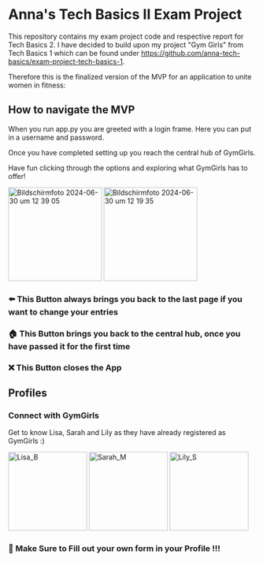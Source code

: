 # Anna's Tech Basics II Exam Project
This repository contains my exam project code and respective report for Tech Basics 2. 
I have decided to build upon my project "Gym Girls" from Tech Basics 1 which can be found under https://github.com/anna-tech-basics/exam-project-tech-basics-1. 

Therefore this is the finalized version of the MVP for an application to unite women in fitness:

## How to navigate the MVP
When you run app.py you are greeted with a login frame. Here you can put in a username and password. 

Once you have completed setting up you reach the central hub of GymGirls.

Have fun clicking through the options and exploring what GymGirls has to offer!

<img width="190" alt="Bildschirmfoto 2024-06-30 um 12 39 05" src="https://github.com/anna-tech-basics/anna-kroeger-tb-II/assets/150140177/b1f34ad9-e9a0-4786-9823-bf60250ce819"> <img width="190" alt="Bildschirmfoto 2024-06-30 um 12 19 35" src="https://github.com/anna-tech-basics/anna-kroeger-tb-II/assets/150140177/385ea712-1949-4819-a086-ae8a5cd4d19f">


### ⬅️ This Button always brings you back to the last page if you want to change your entries 

### 🏠 This Button brings you back to the central hub, once you have passed it for the first time 

### ❌ This Button closes the App 

## Profiles 

### Connect with GymGirls
Get to know Lisa, Sarah and Lily as they have already registered as GymGirls :)

<img width="160" alt="Lisa_B" src="https://github.com/anna-tech-basics/anna-kroeger-tb-II/assets/150140177/f116ded7-d568-42f7-a3cd-94718b022eb7"> <img width="160" alt="Sarah_M" src="https://github.com/anna-tech-basics/anna-kroeger-tb-II/assets/150140177/96267fb0-5049-4f9b-9fab-6eb3d3b7870f"> <img width="160" alt="Lily_S" src="https://github.com/anna-tech-basics/anna-kroeger-tb-II/assets/150140177/53527858-ecd3-46b8-b28b-8dcddc2d828f">


### 👤 Make Sure to Fill out your own form in your Profile !!!

